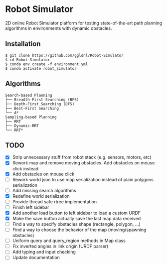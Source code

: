# Robot Simulator

2D online Robot Simulator platform for testing state-of-the-art path planning algorithms in environments with dynamic obstacles.

## Installation

    $ git clone https://github.com/ggldnl/Robot-Simulator
    $ cd Robot-Simulator
    $ conda env create -f environment.yml
    $ conda activate robot_simulator

## Algorithms

```
Search-based Planning
├── Breadth-First Searching (BFS)
├── Depth-First Searching (DFS)
├── Best-First Searching
└── A*
Sampling-based Planning
├── RRT
├── Dynamic-RRT
└── RRT*
```

## TODO

- [x] Strip unnecessary stuff from robot stack (e.g. sensors, motors, etc)
- [x] Rework map and remove moving obstacles. Add obstacles on mouse click instead
- [x] Add obstacles on mouse click
- [ ] Rework world json to use map serialization instead of plain polygons serialization
- [ ] Add missing search algorithms
- [x] Redefine world serialization
- [ ] Provide thread safe rtree implementation
- [ ] Finish left sidebar
- [x] Add another load button to left sidebar to load a custom URDF
- [x] Make the save button actually save the last map data received
- [ ] Find a way to specify obstacles shape (rectangle, polygon, ...)
- [ ] Find a way to choose the behavior of the map (moving/spawning obstacles)
- [ ] Uniform query and query_region methods in Map class
- [ ] Fix inverted angles in link origin (URDF parser)
- [ ] Add typing and input checking 
- [ ] Update documentation
